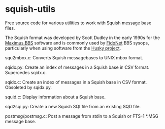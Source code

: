 squish-utils
============

Free source code for various utilities to work with Squish message base
files.


The Squish format was developed by Scott Dudley in the early 1990s for the
[Maximus BBS](https://github.com/sdudley/maximus) software and is commonly
used by [FidoNet](https://en.wikipedia.org/wiki/FidoNet) BBS sysops,
particularly when using software from the [Husky project](https://github.com/huskyproject).

squ2mbox.c: Converts Squish messagebases to UNIX mbox format.

sqidx.py: Create an index of messages in a Squish base in CSV format. Supercedes sqidx.c.

sqidx.c: Create an index of messages in a Squish base in CSV format. Obsoleted by sqidx.py.

squid.c: Display information about a Squish base.

sqd2sqi.py: Create a new Squish SQI file from an existing SQD file.

postmsg/postmsg.c: Post a message from stdin to a Squish or FTS-1 *.MSG message base.
